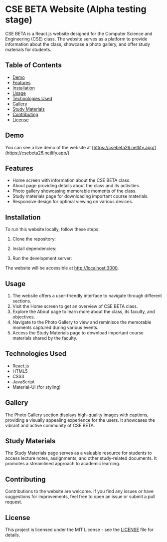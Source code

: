# CSE BETA Website (Alpha testing stage)

CSE BETA is a React.js website designed for the Computer Science and Engineering (CSE) class. The website serves as a platform to provide information about the class, showcase a photo gallery, and offer study materials for students.

## Table of Contents
- [Demo](#demo)
- [Features](#features)
- [Installation](#installation)
- [Usage](#usage)
- [Technologies Used](#technologies-used)
- [Gallery](#gallery)
- [Study Materials](#study-materials)
- [Contributing](#contributing)
- [License](#license)

## Demo

You can see a live demo of the website at [https://csebeta26.netlify.app/](https://csebeta26.netlify.app/)

## Features

- Home screen with information about the CSE BETA class.
- About page providing details about the class and its activities.
- Photo gallery showcasing memorable moments of the class.
- Study materials page for downloading important course materials.
- Responsive design for optimal viewing on various devices.

## Installation

To run this website locally, follow these steps:

1. Clone the repository:


2. Install dependencies:


3. Run the development server:


The website will be accessible at [http://localhost:3000](http://localhost:3000).

## Usage

1. The website offers a user-friendly interface to navigate through different sections.
2. Visit the Home screen to get an overview of CSE BETA class.
3. Explore the About page to learn more about the class, its faculty, and objectives.
4. Navigate to the Photo Gallery to view and reminisce the memorable moments captured during various events.
5. Access the Study Materials page to download important course materials shared by the faculty.

## Technologies Used

- React.js
- HTML5
- CSS3
- JavaScript
- Material-UI (for styling)

## Gallery

The Photo Gallery section displays high-quality images with captions, providing a visually appealing experience for the users. It showcases the vibrant and active community of CSE BETA.

## Study Materials

The Study Materials page serves as a valuable resource for students to access lecture notes, assignments, and other study-related documents. It promotes a streamlined approach to academic learning.

## Contributing

Contributions to the website are welcome. If you find any issues or have suggestions for improvements, feel free to open an issue or submit a pull request.

## License

This project is licensed under the MIT License - see the [LICENSE](LICENSE) file for details.
